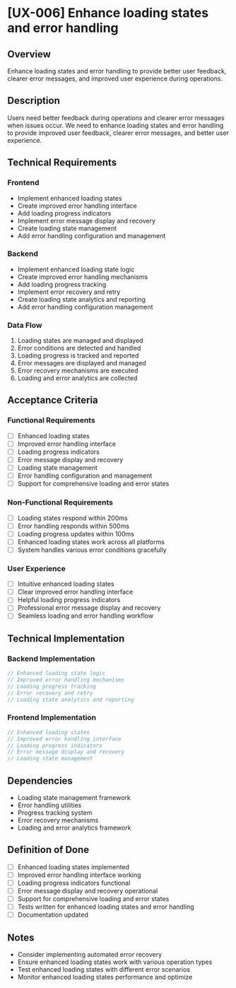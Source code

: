 # [UX-006] Enhance loading states and error handling

## Overview

Enhance loading states and error handling to provide better user feedback, clearer error messages, and improved user experience during operations.

## Description

Users need better feedback during operations and clearer error messages when issues occur. We need to enhance loading states and error handling to provide improved user feedback, clearer error messages, and better user experience.

## Technical Requirements

### Frontend

- Implement enhanced loading states
- Create improved error handling interface
- Add loading progress indicators
- Implement error message display and recovery
- Create loading state management
- Add error handling configuration and management

### Backend

- Implement enhanced loading state logic
- Create improved error handling mechanisms
- Add loading progress tracking
- Implement error recovery and retry
- Create loading state analytics and reporting
- Add error handling configuration management

### Data Flow

1. Loading states are managed and displayed
2. Error conditions are detected and handled
3. Loading progress is tracked and reported
4. Error messages are displayed and managed
5. Error recovery mechanisms are executed
6. Loading and error analytics are collected

## Acceptance Criteria

### Functional Requirements

- [ ] Enhanced loading states
- [ ] Improved error handling interface
- [ ] Loading progress indicators
- [ ] Error message display and recovery
- [ ] Loading state management
- [ ] Error handling configuration and management
- [ ] Support for comprehensive loading and error states

### Non-Functional Requirements

- [ ] Loading states respond within 200ms
- [ ] Error handling responds within 500ms
- [ ] Loading progress updates within 100ms
- [ ] Enhanced loading states work across all platforms
- [ ] System handles various error conditions gracefully

### User Experience

- [ ] Intuitive enhanced loading states
- [ ] Clear improved error handling interface
- [ ] Helpful loading progress indicators
- [ ] Professional error message display and recovery
- [ ] Seamless loading and error handling workflow

## Technical Implementation

### Backend Implementation

```rust
// Enhanced loading state logic
// Improved error handling mechanisms
// Loading progress tracking
// Error recovery and retry
// Loading state analytics and reporting
```

### Frontend Implementation

```typescript
// Enhanced loading states
// Improved error handling interface
// Loading progress indicators
// Error message display and recovery
// Loading state management
```

## Dependencies

- Loading state management framework
- Error handling utilities
- Progress tracking system
- Error recovery mechanisms
- Loading and error analytics framework

## Definition of Done

- [ ] Enhanced loading states implemented
- [ ] Improved error handling interface working
- [ ] Loading progress indicators functional
- [ ] Error message display and recovery operational
- [ ] Support for comprehensive loading and error states
- [ ] Tests written for enhanced loading states and error handling
- [ ] Documentation updated

## Notes

- Consider implementing automated error recovery
- Ensure enhanced loading states work with various operation types
- Test enhanced loading states with different error scenarios
- Monitor enhanced loading states performance and optimize
